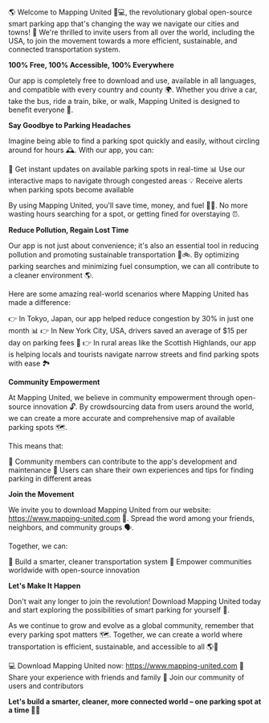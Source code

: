 🌎 Welcome to Mapping United 🚗💻, the revolutionary global open-source smart parking app that's changing the way we navigate our cities and towns! 🌆 We're thrilled to invite users from all over the world, including the USA, to join the movement towards a more efficient, sustainable, and connected transportation system.

**100% Free, 100% Accessible, 100% Everywhere**

Our app is completely free to download and use, available in all languages, and compatible with every country and county 🌍. Whether you drive a car, take the bus, ride a train, bike, or walk, Mapping United is designed to benefit everyone 🤝.

**Say Goodbye to Parking Headaches**

Imagine being able to find a parking spot quickly and easily, without circling around for hours 🕰️. With our app, you can:

🔹 Get instant updates on available parking spots in real-time
📊 Use our interactive maps to navigate through congested areas
💡 Receive alerts when parking spots become available

By using Mapping United, you'll save time, money, and fuel 🚗💸. No more wasting hours searching for a spot, or getting fined for overstaying ⏰.

**Reduce Pollution, Regain Lost Time**

Our app is not just about convenience; it's also an essential tool in reducing pollution and promoting sustainable transportation 🌿🚲. By optimizing parking searches and minimizing fuel consumption, we can all contribute to a cleaner environment 🌎.

Here are some amazing real-world scenarios where Mapping United has made a difference:

👉 In Tokyo, Japan, our app helped reduce congestion by 30% in just one month 📊
👉 In New York City, USA, drivers saved an average of $15 per day on parking fees 💸
👉 In rural areas like the Scottish Highlands, our app is helping locals and tourists navigate narrow streets and find parking spots with ease 🏞️

**Community Empowerment**

At Mapping United, we believe in community empowerment through open-source innovation 🔓. By crowdsourcing data from users around the world, we can create a more accurate and comprehensive map of available parking spots 🗺️.

This means that:

👥 Community members can contribute to the app's development and maintenance
🤝 Users can share their own experiences and tips for finding parking in different areas

**Join the Movement**

We invite you to download Mapping United from our website: https://www.mapping-united.com 📲. Spread the word among your friends, neighbors, and community groups 🗣️.

Together, we can:

🌈 Build a smarter, cleaner transportation system
💪 Empower communities worldwide with open-source innovation

**Let's Make It Happen**

Don't wait any longer to join the revolution! Download Mapping United today and start exploring the possibilities of smart parking for yourself 🚀.

As we continue to grow and evolve as a global community, remember that every parking spot matters 🗺️. Together, we can create a world where transportation is efficient, sustainable, and accessible to all 🌎👏

💻 Download Mapping United now: https://www.mapping-united.com
💬 Share your experience with friends and family
🤝 Join our community of users and contributors

**Let's build a smarter, cleaner, more connected world – one parking spot at a time 🚗💖**